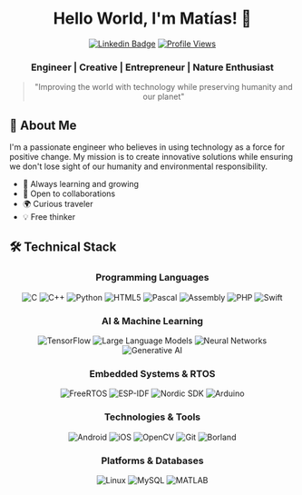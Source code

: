 <div align="center">
  
  # Hello World, I'm Matías! 👋
  
  [![Linkedin Badge](https://img.shields.io/badge/-Matías_Cosentini-blue?style=flat-square&logo=Linkedin&logoColor=white&link=https://linkedin.com/in/humbertomatiascosentini)](https://linkedin.com/in/humbertomatiascosentini)
  [![Profile Views](https://komarev.com/ghpvc/?username=hmcosentini&label=Profile%20views&color=0e75b6&style=flat-square)](https://github.com/hmcosentini)

  ### Engineer | Creative | Entrepreneur | Nature Enthusiast

  > "Improving the world with technology while preserving humanity and our planet"
</div>

## 🚀 About Me

I'm a passionate engineer who believes in using technology as a force for positive change. My mission is to create innovative solutions while ensuring we don't lose sight of our humanity and environmental responsibility.

- 🌱 Always learning and growing
- 🤝 Open to collaborations
- 🌍 Curious traveler
- 💡 Free thinker

## 🛠️ Technical Stack

<div align="center">

### Programming Languages
![C](https://img.shields.io/badge/-C-A8B9CC?style=flat-square&logo=c&logoColor=white)
![C++](https://img.shields.io/badge/-C++-00599C?style=flat-square&logo=cplusplus&logoColor=white)
![Python](https://img.shields.io/badge/-Python-3776AB?style=flat-square&logo=python&logoColor=white)
![HTML5](https://img.shields.io/badge/-HTML5-E34F26?style=flat-square&logo=html5&logoColor=white)
![Pascal](https://img.shields.io/badge/-Pascal-FF6B6B?style=flat-square&logo=delphi&logoColor=white)
![Assembly](https://img.shields.io/badge/-Assembly-4B0082?style=flat-square&logo=assemblyscript&logoColor=white)
![PHP](https://img.shields.io/badge/-PHP-777BB4?style=flat-square&logo=php&logoColor=white)
![Swift](https://img.shields.io/badge/-Swift-FA7343?style=flat-square&logo=swift&logoColor=white)

### AI & Machine Learning
![TensorFlow](https://img.shields.io/badge/-TensorFlow-FF6F00?style=flat-square&logo=tensorflow&logoColor=white)
![Large Language Models](https://img.shields.io/badge/-LLMs-00A67E?style=flat-square&logo=openai&logoColor=white)
![Neural Networks](https://img.shields.io/badge/-Neural_Networks-FF4B4B?style=flat-square&logo=brain&logoColor=white)
![Generative AI](https://img.shields.io/badge/-Generative_AI-6B46C1?style=flat-square&logo=openai&logoColor=white)

### Embedded Systems & RTOS
![FreeRTOS](https://img.shields.io/badge/-FreeRTOS-8BC3FF?style=flat-square&logo=freertos&logoColor=white)
![ESP-IDF](https://img.shields.io/badge/-ESP_IDF-E7352C?style=flat-square&logo=espressif&logoColor=white)
![Nordic SDK](https://img.shields.io/badge/-Nordic_SDK-00A9CE?style=flat-square&logo=nordicsemiconductor&logoColor=white)
![Arduino](https://img.shields.io/badge/-Arduino-00979D?style=flat-square&logo=arduino&logoColor=white)

### Technologies & Tools
![Android](https://img.shields.io/badge/-Android-3DDC84?style=flat-square&logo=android&logoColor=white)
![iOS](https://img.shields.io/badge/-iOS-000000?style=flat-square&logo=ios&logoColor=white)
![OpenCV](https://img.shields.io/badge/-OpenCV-5C3EE8?style=flat-square&logo=opencv&logoColor=white)
![Git](https://img.shields.io/badge/-Git-F05032?style=flat-square&logo=git&logoColor=white)
![Borland](https://img.shields.io/badge/-Borland-0066CC?style=flat-square&logo=borland&logoColor=white)

### Platforms & Databases
![Linux](https://img.shields.io/badge/-Linux-FCC624?style=flat-square&logo=linux&logoColor=black)
![MySQL](https://img.shields.io/badge/-MySQL-4479A1?style=flat-square&logo=mysql&logoColor=white)
![MATLAB](https://img.shields.io/badge/-MATLAB-0076A8?style=flat-square&logo=mathworks&logoColor=white)

</div>
